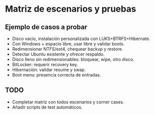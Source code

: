 # Matriz de escenarios y pruebas

## Ejemplo de casos a probar

- Disco vacío, instalación personalizada con LUKS+BTRFS+Hibernate.
- Con Windows + espacio libre, usar libre y validar boots.
- Redimensionar NTFS/ext4, chequear backup y restore.
- Detectar Ubuntu existente y ofrecer respaldo.
- Disco lleno sin redimensionables: bloquear, wipe, otro disco.
- BitLocker: requerir recovery key.
- Hibernación: validar resume y swap.
- Boot menu: presencia correcta de entradas.

## TODO
- Completar matriz con todos escenarios y corner cases.
- Añadir scripts de test automáticos.
